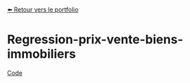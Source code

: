 [:arrow_left: Retour vers le portfolio](https://github.com/ThibaultLanthiez/Portfolio)

# Regression-prix-vente-biens-immobiliers

[Code](https://github.com/ThibaultLanthiez/Regression-prix-vente-biens-immobiliers/blob/main/Projet_2_R%C3%A9gression_SalePrice.ipynb)
